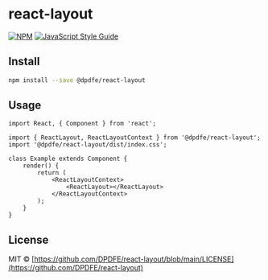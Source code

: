 # react-layout

[![NPM](https://www.npmjs.com/package/@dpdfe/react-layout)](https://www.npmjs.com/package/@dpdfe/react-layout) [![JavaScript Style Guide](https://img.shields.io/badge/code_style-standard-brightgreen.svg)](https://standardjs.com)

## Install

```bash
npm install --save @dpdfe/react-layout
```

## Usage

```tsx
import React, { Component } from 'react';

import { ReactLayout, ReactLayoutContext } from '@dpdfe/react-layout';
import '@dpdfe/react-layout/dist/index.css';

class Example extends Component {
    render() {
        return (
            <ReactLayoutContext>
                <ReactLayout></ReactLayout>
            </ReactLayoutContext>
        );
    }
}
```

## License

MIT © [https://github.com/DPDFE/react-layout/blob/main/LICENSE](https://github.com/DPDFE/react-layout)
